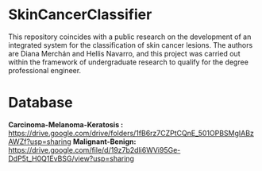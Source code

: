 # SkinCancerClassifier
This repository coincides with a public research on the development of an integrated system for the classification of skin cancer lesions. The authors are Diana Merchán and Hellis Navarro, and this project was carried out within the framework of undergraduate research to qualify for the degree professional engineer.

# Database
**Carcinoma-Melanoma-Keratosis :** https://drive.google.com/drive/folders/1fB6rz7CZPtCQnE_501OPBSMgIABzAWZf?usp=sharing
**Malignant-Benign:** https://drive.google.com/file/d/19z7b2dli6WVi95Ge-DdP5t_H0Q1EvBSG/view?usp=sharing


